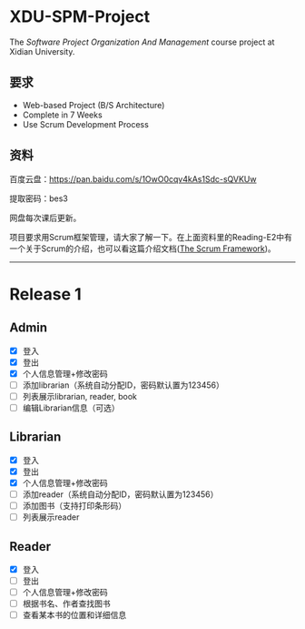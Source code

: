 # XDU-SPM-Project
The _Software Project Organization And Management_ course project at Xidian University.

## 要求
* Web-based Project (B/S Architecture)
* Complete in 7 Weeks
* Use Scrum Development Process

## 资料

百度云盘：https://pan.baidu.com/s/1OwO0cqv4kAs1Sdc-sQVKUw

提取密码：bes3

网盘每次课后更新。

项目要求用Scrum框架管理，请大家了解一下。在上面资料里的Reading-E2中有一个关于Scrum的介绍，也可以看这篇介绍文档([The Scrum Framework](https://github.com/txsun1997/XDU-SPM-Project/blob/master/The-Scrum-Framework.md))。

----

# Release 1

## Admin
- [x] 登入
- [x] 登出
- [x] 个人信息管理+修改密码
- [ ] 添加librarian（系统自动分配ID，密码默认置为123456）
- [ ] 列表展示librarian, reader, book
- [ ] 编辑Librarian信息（可选）

## Librarian
- [x] 登入
- [x] 登出
- [x] 个人信息管理+修改密码
- [ ] 添加reader（系统自动分配ID，密码默认置为123456）
- [ ] 添加图书（支持打印条形码）
- [ ] 列表展示reader

## Reader
- [x] 登入
- [ ] 登出
- [ ] 个人信息管理+修改密码
- [ ] 根据书名、作者查找图书
- [ ] 查看某本书的位置和详细信息
